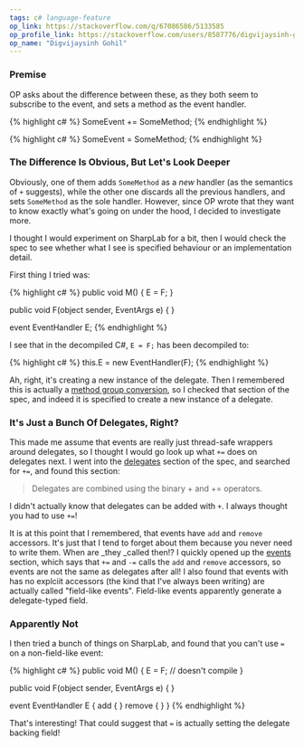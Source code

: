 ```yaml
---
tags: c# language-feature
op_link: https://stackoverflow.com/q/67086586/5133585
op_profile_link: https://stackoverflow.com/users/8587776/digvijaysinh-gohil
op_name: "Digvijaysinh Gohil"
---
```


### Premise

OP asks about the difference between these, as they both seem to subscribe to the event, and sets a method as the event handler.

{% highlight c# %}
SomeEvent += SomeMethod;
{% endhighlight %}

{% highlight c# %}
SomeEvent = SomeMethod;
{% endhighlight %}

### The Difference Is Obvious, But Let's Look Deeper

Obviously, one of them adds `SomeMethod` as a _new_ handler (as the semantics of `+` suggests), while the other one discards all the previous handlers, and sets `SomeMethod` as the sole handler. However, since OP wrote that they want to know exactly what's going on under the hood, I decided to investigate more.

I thought I would experiment on SharpLab for a bit, then I would check the spec to see whether what I see is specified behaviour or an implementation detail.

First thing I tried was:

{% highlight c# %}
public void M() {
    E = F;
}

public void F(object sender, EventArgs e) { }

event EventHandler E;
{% endhighlight %}

I see that in the decompiled C#, `E = F;` has been decompiled to:

{% highlight c# %}
this.E = new EventHandler(F);
{% endhighlight %}

Ah, right, it's creating a new instance of the delegate. Then I remembered this is actually a [method group conversion](https://docs.microsoft.com/en-us/dotnet/csharp/language-reference/language-specification/conversions#method-group-conversions), so I checked that section of the spec, and indeed it is specified to create a new instance of a delegate.

### It's Just a Bunch Of Delegates, Right?

This made me assume that events are really just thread-safe wrappers around delegates, so I thought I would go look up what `+=` does on delegates next. I went into the [delegates](https://docs.microsoft.com/en-us/dotnet/csharp/language-reference/language-specification/delegates) section of the spec, and searched for `+=`, and found this section:

> Delegates are combined using the binary + and += operators.

I didn't actually know that delegates can be added with `+`. I always thought you had to use `+=`!

It is at this point that I remembered, that events have `add` and `remove` accessors. It's just that I tend to forget about them because you never need to write them. When are _they _called then!? I quickly opened up the [events](https://docs.microsoft.com/en-us/dotnet/csharp/language-reference/language-specification/classes#events) section, which says that `+=` and `-=` calls the `add` and `remove` accessors, so events are not the same as delegates after all! I also found that events with has no explciit accessors (the kind that I've always been writing) are actually called "field-like events". Field-like events apparently generate a delegate-typed field.

### Apparently Not

I then tried a bunch of things on SharpLab, and found that you can't use `=` on a non-field-like event:

{% highlight c# %}
public void M() {
    E = F; // doesn't compile
}

public void F(object sender, EventArgs e) { }

event EventHandler E {
    add { }
    remove { }
}
{% endhighlight %}

That's interesting! That could suggest that `=` is actually setting the delegate backing field! 